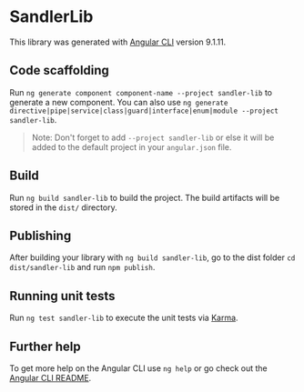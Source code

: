 # SandlerLib

This library was generated with [Angular CLI](https://github.com/angular/angular-cli) version 9.1.11.

## Code scaffolding

Run `ng generate component component-name --project sandler-lib` to generate a new component. You can also use `ng generate directive|pipe|service|class|guard|interface|enum|module --project sandler-lib`.
> Note: Don't forget to add `--project sandler-lib` or else it will be added to the default project in your `angular.json` file. 

## Build

Run `ng build sandler-lib` to build the project. The build artifacts will be stored in the `dist/` directory.

## Publishing

After building your library with `ng build sandler-lib`, go to the dist folder `cd dist/sandler-lib` and run `npm publish`.

## Running unit tests

Run `ng test sandler-lib` to execute the unit tests via [Karma](https://karma-runner.github.io).

## Further help

To get more help on the Angular CLI use `ng help` or go check out the [Angular CLI README](https://github.com/angular/angular-cli/blob/master/README.md).
